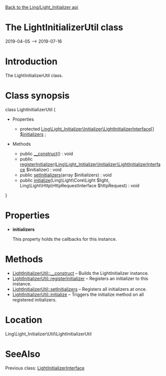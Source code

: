 [Back to the Ling/Light_Initializer api](https://github.com/lingtalfi/Light_Initializer/blob/master/doc/api/Ling/Light_Initializer.md)



The LightInitializerUtil class
================
2019-04-05 --> 2019-07-16






Introduction
============

The LightInitializerUtil class.



Class synopsis
==============


class <span class="pl-k">LightInitializerUtil</span>  {

- Properties
    - protected [Ling\Light_Initializer\Initializer\LightInitializerInterface[]](https://github.com/lingtalfi/Light_Initializer/blob/master/doc/api/Ling/Light_Initializer/Initializer/LightInitializerInterface.md) [$initializers](#property-initializers) ;

- Methods
    - public [__construct](https://github.com/lingtalfi/Light_Initializer/blob/master/doc/api/Ling/Light_Initializer/Util/LightInitializerUtil/__construct.md)() : void
    - public [registerInitializer](https://github.com/lingtalfi/Light_Initializer/blob/master/doc/api/Ling/Light_Initializer/Util/LightInitializerUtil/registerInitializer.md)([Ling\Light_Initializer\Initializer\LightInitializerInterface](https://github.com/lingtalfi/Light_Initializer/blob/master/doc/api/Ling/Light_Initializer/Initializer/LightInitializerInterface.md) $initializer) : void
    - public [setInitializers](https://github.com/lingtalfi/Light_Initializer/blob/master/doc/api/Ling/Light_Initializer/Util/LightInitializerUtil/setInitializers.md)(array $initializers) : void
    - public [initialize](https://github.com/lingtalfi/Light_Initializer/blob/master/doc/api/Ling/Light_Initializer/Util/LightInitializerUtil/initialize.md)(Ling\Light\Core\Light $light, Ling\Light\Http\HttpRequestInterface $httpRequest) : void

}




Properties
=============

- <span id="property-initializers"><b>initializers</b></span>

    This property holds the callbacks for this instance.
    
    



Methods
==============

- [LightInitializerUtil::__construct](https://github.com/lingtalfi/Light_Initializer/blob/master/doc/api/Ling/Light_Initializer/Util/LightInitializerUtil/__construct.md) &ndash; Builds the LightInitializer instance.
- [LightInitializerUtil::registerInitializer](https://github.com/lingtalfi/Light_Initializer/blob/master/doc/api/Ling/Light_Initializer/Util/LightInitializerUtil/registerInitializer.md) &ndash; Registers an initializer to this instance.
- [LightInitializerUtil::setInitializers](https://github.com/lingtalfi/Light_Initializer/blob/master/doc/api/Ling/Light_Initializer/Util/LightInitializerUtil/setInitializers.md) &ndash; Registers all initializers at once.
- [LightInitializerUtil::initialize](https://github.com/lingtalfi/Light_Initializer/blob/master/doc/api/Ling/Light_Initializer/Util/LightInitializerUtil/initialize.md) &ndash; Triggers the initialize method on all registered initializers.





Location
=============
Ling\Light_Initializer\Util\LightInitializerUtil


SeeAlso
==============
Previous class: [LightInitializerInterface](https://github.com/lingtalfi/Light_Initializer/blob/master/doc/api/Ling/Light_Initializer/Initializer/LightInitializerInterface.md)<br>
